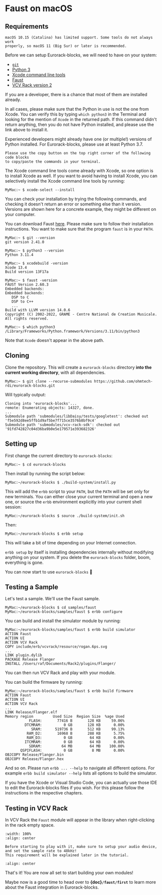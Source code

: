 # Faust on macOS


## Requirements

```{note}
macOS 10.15 (Catalina) has limited support. Some tools do not always work
properly, so macOS 11 (Big Sur) or later is recommended.
```

Before we can setup Eurorack-blocks, we will need to have on your system:

- [`git`](https://git-scm.com/download)
- [Python 3](https://www.python.org/downloads/)
- [Xcode command line tools](https://developer.apple.com/xcode/)
- [Faust](https://faust.grame.fr)
- [VCV Rack version 2](https://vcvrack.com/Rack)

If you are a developer, there is a chance that most of them are installed already.

In all cases, please make sure that the Python in use is not the one from Xcode.
You can verify this by typing `which python3` in the Terminal and looking for the mention
of `Xcode` in the returned path. If this command didn't return anything, then you do not
have Python installed, and please use the link above to install it.

Experienced developers might already have one (or multiple!) versions of Python installed.
For Eurorack-blocks, please use at least Python 3.7.

```{note}
Please use the copy button on the top right corner of the following code blocks
to copy/paste the commands in your terminal.
```

The Xcode command line tools come already with Xcode, so one option is to install Xcode
as well. If you want to avoid having to install Xcode, you can selectively install the Xcode
command line tools by running:

```{code-block} shell-session
MyMac:~ $ xcode-select --install
```

You can check your installation by trying the following commands, and checking it doesn't
return an error or something else than it version. Versions are shown here for a concrete
example, they might be different on your computer.

You can download Faust [here](https://faust.grame.fr/downloads/). Please make sure to
follow their installation instructions. You want to make sure that the program `faust`
is in your `PATH`.

```{code-block} shell-session
MyMac:~ $ git --version
git version 2.41.0
```

```{code-block} shell-session
MyMac:~ $ python3 --version
Python 3.11.4
```

```{code-block} shell-session
MyMac:~ $ xcodebuild -version
Xcode 13.4
Build version 13F17a
```

```{code-block} shell-session
MyMac:~ $ faust -version
FAUST Version 2.60.3
Embedded backends:
Embedded backends: 
   DSP to C
   DSP to C++
   ...
Build with LLVM version 14.0.6
Copyright (C) 2002-2022, GRAME - Centre National de Creation Musicale. All rights reserved. 
```

```{code-block} shell-session
MyMac:~ $ which python3
/Library/Frameworks/Python.framework/Versions/3.11/bin/python3
```
Note that `Xcode` doesn't appear in the above path.


## Cloning

Clone the repository. This will create a `eurorack-blocks` directory **into the current working directory**, with all dependencies.

```{code-block} shell-session
MyMac:~ $ git clone --recurse-submodules https://github.com/ohmtech-rdi/eurorack-blocks.git
```

Will typically output:

```{code-block} shell-session
Cloning into 'eurorack-blocks'...
remote: Enumerating objects: 14327, done.
...
Submodule path 'submodules/libDaisy/tests/googletest': checked out 'f5e592d8ee5ffb1d9af5be7f715ce3576b8bf9c4'
Submodule path 'submodules/vcv-rack-sdk': checked out '91fd742827c04d36ba9b0e5e179571e393682326'
```


## Setting up

First change the current directory to `eurorack-blocks`:

```{code-block} shell-session
MyMac:~ $ cd eurorack-blocks
```

Then install by running the script below:

```{code-block} shell-session
MyMac:~/eurorack-blocks $ ./build-system/install.py
```

This will add the `erbb` script to your `PATH`, but the `PATH` will be set only for new terminals.
You can either close your current terminal and open a new one, or source the `erbb` environment
explicitly into your current shell session:

```{code-block} shell-session
MyMac:~/eurorack-blocks $ source ./build-system/init.sh
```

Then:

```{code-block} shell-session
MyMac:~/eurorack-blocks $ erbb setup
```

This will take a bit of time depending on your Internet connection.

`erbb setup` by itself is installing dependencies internally without modifying anything on
your system. If you delete the `eurorack-blocks` folder, boom, everything is gone.

You can now start to use `eurorack-blocks` 🎉


## Testing a Sample

Let's test a sample. We'll use the Faust sample.

```{code-block} shell-session
MyMac:~/eurorack-blocks $ cd samples/faust
MyMac:~/eurorack-blocks/samples/faust $ erbb configure
```

You can build and install the simulator module by running:

```{code-block} shell-session
MyMac:~/eurorack-blocks/samples/faust $ erbb build simulator
ACTION Faust
ACTION UI
ACTION VCV Rack
COPY include/erb/vcvrack/resource/rogan.6ps.svg
...
LINK plugin.dylib
PACKAGE Release Flanger
INSTALL /Users/raf/Documents/Rack2/plugins/Flanger/
```

You can then run VCV Rack and play with your module.

You can build the firmware by running:

```{code-block} shell-session
MyMac:~/eurorack-blocks/samples/faust $ erbb build firmware
ACTION Faust
ACTION UI
ACTION VCV Rack
...
LINK Release/Flanger.elf
Memory region         Used Size  Region Size  %age Used
           FLASH:       77416 B       128 KB     59.06%
         DTCMRAM:          0 GB       128 KB      0.00%
            SRAM:      519736 B       512 KB     99.13%
          RAM_D2:       16968 B       288 KB      5.75%
          RAM_D3:          0 GB        64 KB      0.00%
         ITCMRAM:          0 GB        64 KB      0.00%
           SDRAM:         64 MB        64 MB    100.00%
       QSPIFLASH:          0 GB         8 MB      0.00%
OBJCOPY Release/Flanger.bin
OBJCOPY Release/Flanger.hex
```

And so on. Please run `erbb ... --help` to navigate all different options.
For example `erbb build simulator --help` lists all options to build the simulator.

If you have the Xcode or Visual Studio Code, you can actually use those IDE to edit the
Eurorack-blocks files if you wish. For this please follow the instructions in the respective
chapters.


## Testing in VCV Rack

In VCV Rack the `Faust` module will appear in the library when right-clicking in the rack empty space.

```{image} vcvrack-faust.png
:width: 100%
:align: center
```

```{important}
Before starting to play with it, make sure to setup your audio device,
and set the sample rate to 48kHz!
This requirement will be explained later in the tutorial.
```

```{image} vcvrack-audio.png
:align: center
```

That's it! You are now all set to start building your own modules!

Maybe now is a good time to head over to **{doc}`/faust/first`** to learn more about the
Faust integration in Eurorack-blocks.
